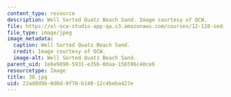 ```yaml
---
content_type: resource
description: Well Sorted Quatz Beach Sand. Image courtesy of OCW.
file: https://ol-ocw-studio-app-qa.s3.amazonaws.com/courses/12-110-sedimentary-geology-fall-2004/22ad8d9b0d0d9f70b14012c4beba427e_38.jpg
file_type: image/jpeg
image_metadata:
  caption: Well Sorted Quatz Beach Sand.
  credit: Image courtesy of OCW.
  image-alt: Well Sorted Quatz Beach Sand.
parent_uid: 1e6e9890-5931-e35b-0daa-156596c40ce6
resourcetype: Image
title: 38.jpg
uid: 22ad8d9b-0d0d-9f70-b140-12c4beba427e
---
```

